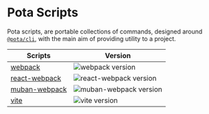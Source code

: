 # Pota Scripts

Pota scripts, are portable collections of commands, designed around [`@pota/cli`](../core/cli), with
the main aim of providing utility to a project.

| Scripts                        | Version                                                                                          |
| ------------------------------ | ------------------------------------------------------------------------------------------------ |
| [webpack](webpack)             | ![webpack version](https://img.shields.io/npm/v/@pota/webpack-scripts.svg?label=%20)             |
| [react-webpack](react-webpack) | ![react-webpack version](https://img.shields.io/npm/v/@pota/react-webpack-scripts.svg?label=%20) |
| [muban-webpack](muban-webpack) | ![muban-webpack version](https://img.shields.io/npm/v/@pota/muban-webpack-scripts.svg?label=%20) |
| [vite](vite)                   | ![vite version](https://img.shields.io/npm/v/@pota/vite-scripts.svg?label=%20)                   |
